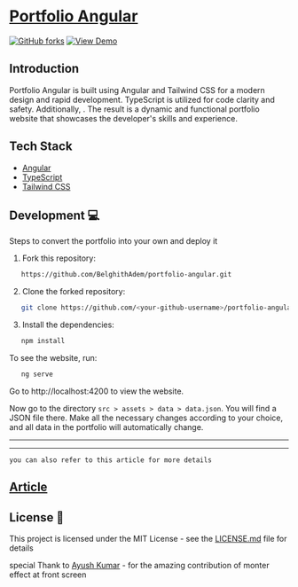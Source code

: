 
# [Portfolio Angular](shubhamkr.web.app)



[![GitHub forks](https://img.shields.io/github/forks/shubham0809200/portfolio-angular?style=for-the-badge)](https://github.com/shubham0809200/portfolio-angular/network)
[![View Demo](https://img.shields.io/static/v1?label=&message=View%20Demo&style=for-the-badge&color=black&logo=angular)](https://shubhamkr.web.app)

## Introduction

Portfolio Angular is built using Angular and Tailwind CSS for a modern design and rapid development. TypeScript is utilized for code clarity and safety. Additionally, . The result is a dynamic and functional portfolio website that showcases the developer's skills and experience.

## Tech Stack

- [Angular](https://angular.io)
- [TypeScript](https://www.typescriptlang.org)
- [Tailwind CSS](https://tailwindcss.com)


## Development 💻

Steps to convert the portfolio into your own and deploy it

1. Fork this repository:

```bash
   https://github.com/BelghithAdem/portfolio-angular.git
```

2. Clone the forked repository:

```bash
   git clone https://github.com/<your-github-username>/portfolio-angular.git
```

3. Install the dependencies:

```bash
   npm install
```

To see the website, run:

```bash
   ng serve
```

Go to http://localhost:4200 to view the website.

Now go to the directory `src > assets > data > data.json`. You will find a JSON file there. Make all the necessary changes according to your choice, and all data in the portfolio will automatically change.

---

---

```text
you can also refer to this article for more details
```

## [Article](https://medium.com/@i.shubham/portfolio-angular-a20a4be58933)

## License 📄

This project is licensed under the MIT License - see the [LICENSE.md](./LICENSE.md) file for details

special Thank to [Ayush Kumar](https://github.com/ayushkumar1610) - for the amazing contribution of monter effect at front screen
